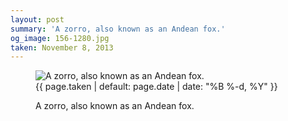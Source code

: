 ```yaml
---
layout: post
summary: 'A zorro, also known as an Andean fox.'
og_image: 156-1280.jpg
taken: November 8, 2013
---
```


<figure class="post">
 <img alt="A zorro, also known as an Andean fox." sizes="(min-width: 700px) 50vw, calc(100vw - 2rem)" src="{{ site.assets_url }}/156-640.jpg" srcset="{{ site.assets_url }}/156-1280.jpg 1280w, {{ site.assets_url }}/156-960.jpg 960w, {{ site.assets_url }}/156-640.jpg 640w, {{ site.assets_url }}/156-320.jpg 320w"/>
 <figcaption>
  <time>
   {{ page.taken | default: page.date | date: "%B %-d, %Y" }}
  </time>
  <p>
   A zorro, also known as an Andean fox.
  </p>
 </figcaption>
</figure>
